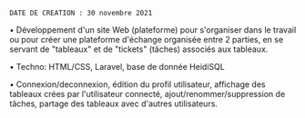     DATE DE CREATION : 30 novembre 2021
 
 • Développement d'un site Web (plateforme) pour s'organiser dans le travail ou pour créer une plateforme d'échange organisée entre 2 parties, en se servant de "tableaux" et de "tickets" (tâches) associés aux tableaux.
 
 • Techno: HTML/CSS, Laravel, base de donnée HeidiSQL
 
 • Connexion/deconnexion, édition du profil utilisateur, affichage des tableaux crées par l'utilisateur connecté, ajout/renommer/suppression de tâches, partage des tableaux avec d'autres utilisateurs.
